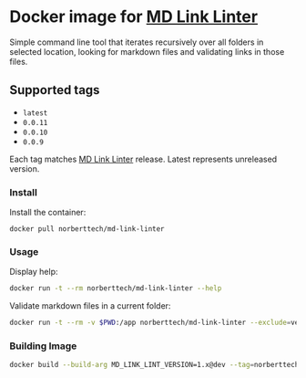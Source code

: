 # Docker image for  [MD Link Linter](https://github.com/norzechowicz/md-link-linter) 

Simple command line tool that iterates recursively over all folders in selected location, looking for markdown 
files and validating links in those files.
 
## Supported tags

- `latest`
- `0.0.11`
- `0.0.10`
- `0.0.9`

Each tag matches [MD Link Linter](https://github.com/norzechowicz/md-link-linter) release. Latest represents unreleased version.

### Install

Install the container:

```
docker pull norberttech/md-link-linter
```

### Usage

Display help: 
```bash
docker run -t --rm norberttech/md-link-linter --help
```

Validate markdown files in a current folder:
```bash
docker run -t --rm -v $PWD:/app norberttech/md-link-linter --exclude=vendor --exclude=node_modules . 
```

### Building Image

```bash
docker build --build-arg MD_LINK_LINT_VERSION=1.x@dev --tag=norberttech/md-link-linter:latest .
```